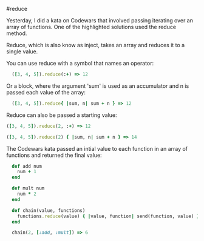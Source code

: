 #reduce

Yesterday, I  did a kata on Codewars that involved passing iterating over an array of functions. One of the highlighted solutions used the reduce method.

Reduce, which is also know as inject, takes an array and reduces it to a single value.

You can use reduce with a symbol that names an operator:

```ruby
  ([3, 4, 5]).reduce(:+) => 12
```
Or a block, where the argument 'sum' is used as an accumulator and n is passed each value of the array:

```ruby
  ([3, 4, 5]).reduce{ |sum, n| sum + n } => 12
```

Reduce can also be passed a starting value:

```ruby
([3, 4, 5]).reduce(2, :+) => 12

([3, 4, 5]).reduce(2) { |sum, n| sum + n } => 14
```

The Codewars kata passed an intial value to each function in an array of functions and returned the final value:

```ruby
  def add num
    num + 1
  end

  def mult num
    num * 2
  end

  def chain(value, functions)
    functions.reduce(value) { |value, function| send(function, value) }
  end

  chain(2, [:add, :mult]) => 6
  ```